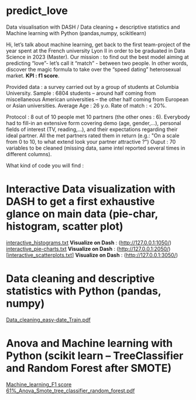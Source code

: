 
# predict_love
Data visualisation with DASH / Data cleaning  + descriptive statistics and Machine learning with Python (pandas,numpy, scikitlearn)

Hi, let’s talk about machine learning, get back to the first team-project of the year spent at the French university Lyon II in order to be graduated in Data Science in 2023 (Master). 
Our mission : to find out the best model aiming at predicting “love”- let’s call it “match” - between two people. In other words, discover the magic formula to take over the “speed dating” heterosexual market. **KPI : f1 score**. 

Provided data : a survey carried out by a group of students at Columbia University.  Sample : 6804 students – around half coming from miscellaneous American universities – the other half coming from European or Asian universities. Average Age : 26 y.o. Rate of match : < 20%. 

Protocol : 8 out of 10 people met 10 partners (the other ones : 6). Everybody had to fill-in an extensive form covering demo (age, gender,…), personal fields of interest (TV, reading,…), and their expectations regarding their ideal partner. All the met partners rated them in return (e.g.: "On a scale from 0 to 10, to what extend look your partner attractive ?") Ouput : 70 variables to be cleaned (missing data, same intel reported several times in different columns). 

What kind of code you will find : 
# **Interactive Data visualization** with **DASH** to get a first exhaustive glance on main data (pie-char, histogram, scatter plot)
[interactive_histograms.txt](https://github.com/Xhrys69/predict_love/files/9801858/interactive_histograms.txt) **Visualize on Dash** : (http://127.0.0.1:1050/)
[interactive_pie-charts.txt](https://github.com/Xhrys69/predict_love/files/9801859/interactive_pie-charts.txt) **Visualize on Dash** : (http://127.0.0.1:2050/)
[[interactive_scatterplots.txt](https://github.com/Xhrys69/predict_love/files/9801860/intteractive_scatterplots.txt)] **Visualize on Dash** : (http://127.0.0.1:3050/)

# Data cleaning and descriptive statistics with Python (pandas, numpy) 
[Data_cleaning_easy-date_Train.pdf](https://github.com/Xhrys69/predict_love/files/9801930/Data_cleaning_easy-date_Train.pdf)

# **Anova and Machine learning** with Python (scikit learn – TreeClassifier and Random Forest after SMOTE)
[Machine_learning_F1 score 61%_Anova_Smote_tree_classifier_random_forest.pdf](https://github.com/Xhrys69/predict_love/files/9801938/Machine_learning_F1.score.61._Anova_Smote_tree_classifier_random_forest.pdf)
